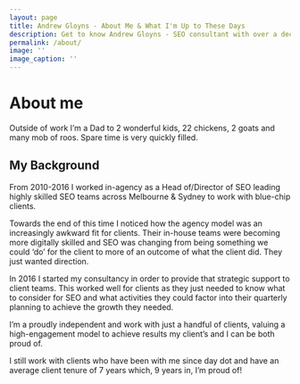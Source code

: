```yaml
---
layout: page
title: Andrew Gloyns - About Me & What I'm Up to These Days
description: Get to know Andrew Gloyns - SEO consultant with over a decade of experience helping clients achieve organic growth. Independent, transparent, and results-driven.
permalink: /about/
image: ''
image_caption: ''
---
```


<h1>About me</h1>
Outside of work I’m a Dad to 2 wonderful kids, 22 chickens, 2 goats and many mob of roos. Spare time is very quickly filled.

<h2>My Background</h2>

From 2010-2016 I worked in-agency as a Head of/Director of SEO leading highly skilled SEO teams across Melbourne & Sydney to work with blue-chip clients.

Towards the end of this time I noticed how the agency model was an increasingly awkward fit for clients. Their in-house teams were becoming more digitally skilled and SEO was changing from being something we could ‘do’ for the client to more of an outcome of what the client did. They just wanted direction.

In 2016 I started my consultancy in order to provide that strategic support to client teams. This worked well for clients as they just needed to know what to consider for SEO and what activities they could factor into their quarterly planning to achieve the growth they needed.

I’m a proudly independent and work with just a handful of clients, valuing a high-engagement model to achieve results my client’s and I can be both proud of.

I still work with clients who have been with me since day dot and have an average client tenure of 7 years which, 9 years in, I’m proud of!
